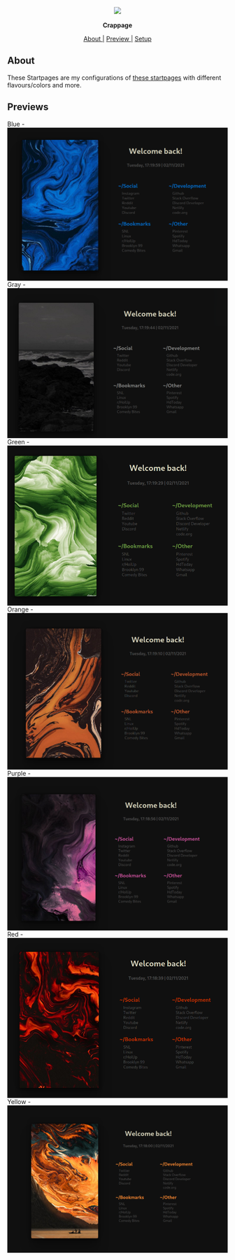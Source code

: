 <p align="center">
  <img width="25%" src="https://cdn.discordapp.com/avatars/696245520129196063/86c414c669e503c8843fcbe02c95cd8d.png" />
</p>

<p align="center">
  <b>Crappage</b>
</p>

<p align="center">
<a href="#about">About  |</a>
<a href="#previews">Preview  |</a>
<a href="#setup">Setup  </a>
</p>

## About

These Startpages are my configurations of [these startpages](https://github.com/HeavyRain266/Startpage) with different flavours/colors and more.

## Previews
<p>
Blue - 

<img src="previews/blue.png" alt="img" align="right">
</p>
<p>
Gray - 

<img src="previews/gray.png" alt="img" align="right">
</p>
<p>
Green - 

<img src="previews/green.png" alt="img" align="right">
</p>
<p>
Orange - 

<img src="previews/orange.png" alt="img" align="right">
</p>
<p>
Purple - 

<img src="previews/purple.png" alt="img" align="right">
</p>
<p>
Red - 

<img src="previews/red.png" alt="img" align="right">
</p>
<p>
Yellow - 

<img src="previews/yellow.png" alt="img" align="right">
</p>
